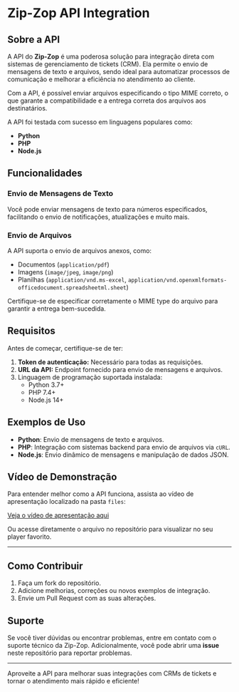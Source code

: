 # Zip-Zop API Integration

## Sobre a API

A API do **Zip-Zop** é uma poderosa solução para integração direta com sistemas de gerenciamento de tickets (CRM). Ela permite o envio de mensagens de texto e arquivos, sendo ideal para automatizar processos de comunicação e melhorar a eficiência no atendimento ao cliente.

Com a API, é possível enviar arquivos especificando o tipo MIME correto, o que garante a compatibilidade e a entrega correta dos arquivos aos destinatários. 

A API foi testada com sucesso em linguagens populares como:
- **Python**
- **PHP**
- **Node.js**

## Funcionalidades

### Envio de Mensagens de Texto
Você pode enviar mensagens de texto para números especificados, facilitando o envio de notificações, atualizações e muito mais.

### Envio de Arquivos
A API suporta o envio de arquivos anexos, como:
- Documentos (`application/pdf`)
- Imagens (`image/jpeg`, `image/png`)
- Planilhas (`application/vnd.ms-excel`, `application/vnd.openxmlformats-officedocument.spreadsheetml.sheet`)

Certifique-se de especificar corretamente o MIME type do arquivo para garantir a entrega bem-sucedida.

## Requisitos

Antes de começar, certifique-se de ter:
1. **Token de autenticação:** Necessário para todas as requisições.
2. **URL da API:** Endpoint fornecido para envio de mensagens e arquivos.
3. Linguagem de programação suportada instalada:
   - Python 3.7+
   - PHP 7.4+
   - Node.js 14+

## Exemplos de Uso

- **Python**: Envio de mensagens de texto e arquivos.
- **PHP**: Integração com sistemas backend para envio de arquivos via `cURL`.
- **Node.js**: Envio dinâmico de mensagens e manipulação de dados JSON.

## Vídeo de Demonstração

Para entender melhor como a API funciona, assista ao vídeo de apresentação localizado na pasta `files`:

[Veja o vídeo de apresentação aqui](./files/API.mp4)

Ou acesse diretamente o arquivo no repositório para visualizar no seu player favorito.

---

## Como Contribuir

1. Faça um fork do repositório.
2. Adicione melhorias, correções ou novos exemplos de integração.
3. Envie um Pull Request com as suas alterações.

## Suporte

Se você tiver dúvidas ou encontrar problemas, entre em contato com o suporte técnico da Zip-Zop. Adicionalmente, você pode abrir uma **issue** neste repositório para reportar problemas.

---

Aproveite a API para melhorar suas integrações com CRMs de tickets e tornar o atendimento mais rápido e eficiente!
